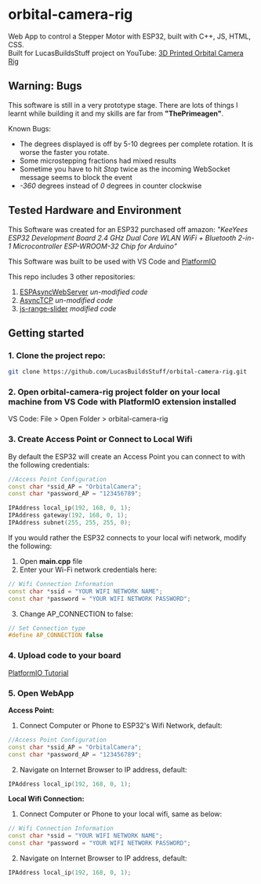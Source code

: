 # orbital-camera-rig
Web App to control a Stepper Motor with ESP32, built with C++, JS, HTML, CSS.  
Built for LucasBuildsStuff project on YouTube: [3D Printed Orbital Camera Rig](https://youtu.be/sik1LdNkgDY)

## Warning: Bugs
This software is still in a very prototype stage. There are lots of things I learnt while building it and my skills are far from **"ThePrimeagen"**.  
  
Known Bugs:
- The degrees displayed is off by 5-10 degrees per complete rotation. It is worse the faster you rotate.
- Some microstepping fractions had mixed results
- Sometime you have to hit *Stop* twice as the incoming WebSocket message seems to block the event
- *-360* degrees instead of *0* degrees in counter clockwise

## Tested Hardware and Environment
This Software was created for an ESP32 purchased off amazon: *"KeeYees ESP32 Development Board 2.4 GHz Dual Core WLAN WiFi + Bluetooth 2-in-1 Microcontroller ESP-WROOM-32 Chip for Arduino"*

This Software was built to be used with VS Code and [PlatformIO](https://platformio.org/)

This repo includes 3 other repositories:
1. [ESPAsyncWebServer](https://github.com/me-no-dev/ESPAsyncWebServer) *un-modified code*
2. [AsyncTCP](https://github.com/me-no-dev/AsyncTCP) *un-modified code*
3. [js-range-slider](https://github.com/tadejf84/js-range-slider) *modified code*

## Getting started

### 1. Clone the project repo:

```bash
git clone https://github.com/LucasBuildsStuff/orbital-camera-rig.git
```
### 2. Open orbital-camera-rig project folder on your local machine from VS Code with PlatformIO extension installed

VS Code: File > Open Folder > orbital-camera-rig

### 3. Create Access Point or Connect to Local Wifi

By default the ESP32 will create an Access Point you can connect to with the following credentials:
```cpp
//Access Point Configuration
const char *ssid_AP = "OrbitalCamera";
const char *password_AP = "123456789";

IPAddress local_ip(192, 168, 0, 1);
IPAddress gateway(192, 168, 0, 1);
IPAddress subnet(255, 255, 255, 0);
```
  
If you would rather the ESP32 connects to your local wifi network, modify the following:

1. Open **main.cpp** file
2. Enter your Wi-Fi network credentials here:
```cpp
// Wifi Connection Information
const char *ssid = "YOUR WIFI NETWORK NAME";
const char *password = "YOUR WIFI NETWORK PASSWORD";
```
3. Change AP_CONNECTION to false:
```cpp
// Set Connection type
#define AP_CONNECTION false
```

### 4. Upload code to your board

[PlatformIO Tutorial](https://randomnerdtutorials.com/vs-code-platformio-ide-esp32-esp8266-arduino/#5)

### 5. Open WebApp

**Access Point:**  
1. Connect Computer or Phone to ESP32's Wifi Network, default:
```cpp
//Access Point Configuration
const char *ssid_AP = "OrbitalCamera";
const char *password_AP = "123456789";
```
2. Navigate on Internet Browser to IP address, default:
```cpp
IPAddress local_ip(192, 168, 0, 1);
```
**Local Wifi Connection:**  
1. Connect Computer or Phone to your local wifi, same as below:
```cpp
// Wifi Connection Information
const char *ssid = "YOUR WIFI NETWORK NAME";
const char *password = "YOUR WIFI NETWORK PASSWORD";
```
2. Navigate on Internet Browser to IP address, default:
```cpp
IPAddress local_ip(192, 168, 0, 1);
```
